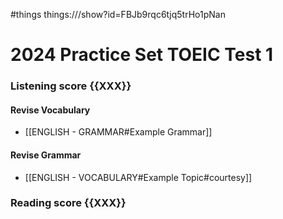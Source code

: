 #things things:///show?id=FBJb9rqc6tjq5trHo1pNan
# 2024 Practice Set TOEIC Test 1
### Listening score {{XXX}}
#### Revise Vocabulary
- [[ENGLISH - GRAMMAR#Example Grammar]]
#### Revise Grammar
- [[ENGLISH - VOCABULARY#Example Topic#courtesy]]
### Reading score {{XXX}}
